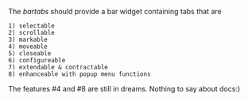 
The *bartabs* should provide a bar widget containing tabs that are

    1) selectable
    2) scrollable
    3) markable
    4) moveable
    5) closeable
    6) configureable
    7) extendable & contractable
    8) enhanceable with popup menu functions

The features #4 and #8 are still in dreams. Nothing to say about docs:)

